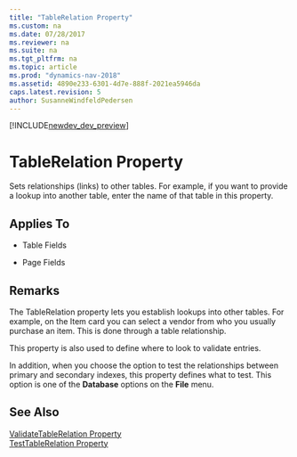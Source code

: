 ```yaml
---
title: "TableRelation Property"
ms.custom: na
ms.date: 07/28/2017
ms.reviewer: na
ms.suite: na
ms.tgt_pltfrm: na
ms.topic: article
ms.prod: "dynamics-nav-2018"
ms.assetid: 4890e233-6301-4d7e-888f-2021ea5946da
caps.latest.revision: 5
author: SusanneWindfeldPedersen
---
```


[!INCLUDE[newdev_dev_preview](../includes/newdev_dev_preview.md)]

# TableRelation Property
Sets relationships \(links\) to other tables. For example, if you want to provide a lookup into another table, enter the name of that table in this property.  
  
## Applies To  
  
-   Table Fields  
  
-   Page Fields  
  
## Remarks  
 The TableRelation property lets you establish lookups into other tables. For example, on the Item card you can select a vendor from who you usually purchase an item. This is done through a table relationship.  
  
 This property is also used to define where to look to validate entries.  
  
 In addition, when you choose the option to test the relationships between primary and secondary indexes, this property defines what to test. This option is one of the **Database** options on the **File** menu.  
  
## See Also  
 [ValidateTableRelation Property](devenv-validatetablerelation-property.md)   
 [TestTableRelation Property](devenv-testtablerelation-property.md)